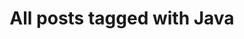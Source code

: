 ---
layout: tag
title: "All posts tagged with Java"
permalink: /weblog/tags/java/
taxonomy: Java
---